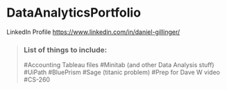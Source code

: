 # DataAnalyticsPortfolio
LinkedIn Profile
https://www.linkedin.com/in/daniel-gillinger/
> ### List of things to include:
>  #Accounting Tableau files
>  #Minitab (and other Data Analysis stuff)
>  #UiPath
>  #BluePrism
>  #Sage (titanic problem)
>  #Prep for Dave W video
>  #CS-260
